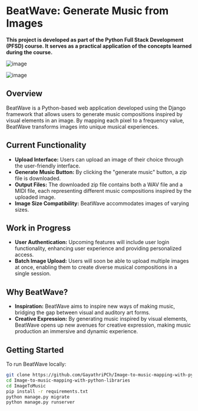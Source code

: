 # BeatWave: Generate Music from Images

**This project is developed as part of the Python Full Stack Development (PFSD) course. It serves as a practical application of the concepts learned during the course.**

![image](https://github.com/GayathriPCh/Image-to-music-mapping-with-python-libraries/assets/132088009/7d54a9f7-db1d-42cb-8521-740d528d2dbb)

![image](https://github.com/GayathriPCh/Image-to-music-mapping-with-python-libraries/assets/132088009/50d0a40b-ab20-405d-aa4d-f550c051ba71)



## Overview

BeatWave is a Python-based web application developed using the Django framework that allows users to generate music compositions inspired by visual elements in an image. By mapping each pixel to a frequency value, BeatWave transforms images into unique musical experiences.

## Current Functionality

- **Upload Interface:** Users can upload an image of their choice through the user-friendly interface.
- **Generate Music Button:** By clicking the "generate music" button, a zip file is downloaded.
- **Output Files:** The downloaded zip file contains both a WAV file and a MIDI file, each representing different music compositions inspired by the uploaded image.
- **Image Size Compatibility:** BeatWave accommodates images of varying sizes.

## Work in Progress

- **User Authentication:** Upcoming features will include user login functionality, enhancing user experience and providing personalized access.
- **Batch Image Upload:** Users will soon be able to upload multiple images at once, enabling them to create diverse musical compositions in a single session.

## Why BeatWave?

- **Inspiration:** BeatWave aims to inspire new ways of making music, bridging the gap between visual and auditory art forms.
- **Creative Expression:** By generating music inspired by visual elements, BeatWave opens up new avenues for creative expression, making music production an immersive and dynamic experience.

## Getting Started

To run BeatWave locally:

```bash
git clone https://github.com/GayathriPCh/Image-to-music-mapping-with-python-libraries.git
cd Image-to-music-mapping-with-python-libraries
cd ImageToMusic
pip install -r requirements.txt
python manage.py migrate
python manage.py runserver
